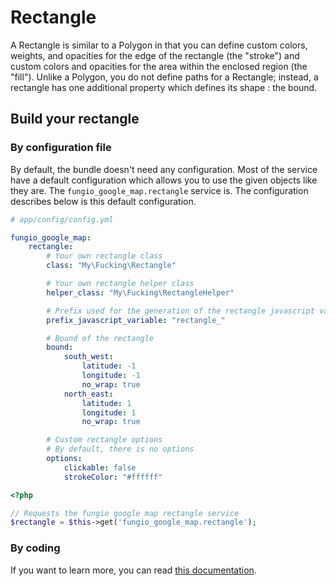 # Rectangle

A Rectangle is similar to a Polygon in that you can define custom colors, weights, and opacities for the edge of the
rectangle (the "stroke") and custom colors and opacities for the area within the enclosed region (the "fill"). Unlike
a Polygon, you do not define paths for a Rectangle; instead, a rectangle has one additional property which defines its
shape : the bound.

## Build your rectangle

### By configuration file

By default, the bundle doesn't need any configuration. Most of the service have a default configuration which allows
you to use the given objects like they are. The ``fungio_google_map.rectangle`` service is. The configuration describes
below is this default configuration.

```yaml
# app/config/config.yml

fungio_google_map:
    rectangle:
        # Your own rectangle class
        class: "My\Fucking\Rectangle"

        # Your own rectangle helper class
        helper_class: "My\Fucking\RectangleHelper"

        # Prefix used for the generation of the rectangle javascript variable
        prefix_javascript_variable: "rectangle_"

        # Bound of the rectangle
        bound:
            south_west:
                latitude: -1
                longitude: -1
                no_wrap: true
            north_east:
                latitude: 1
                longitude: 1
                no_wrap: true

        # Custom rectangle options
        # By default, there is no options
        options:
            clickable: false
            strokeColor: "#ffffff"
```

``` php
<?php

// Requests the fungio google map rectangle service
$rectangle = $this->get('fungio_google_map.rectangle');
```

### By coding

If you want to learn more, you can read
[this documentation](https://github.com/fungio/fungio-google-map/blob/master/doc/usage/overlays/rectangle.md).
